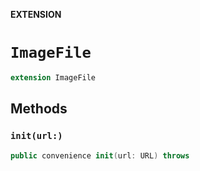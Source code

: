 **EXTENSION**

# `ImageFile`
```swift
extension ImageFile
```

## Methods
### `init(url:)`

```swift
public convenience init(url: URL) throws
```
